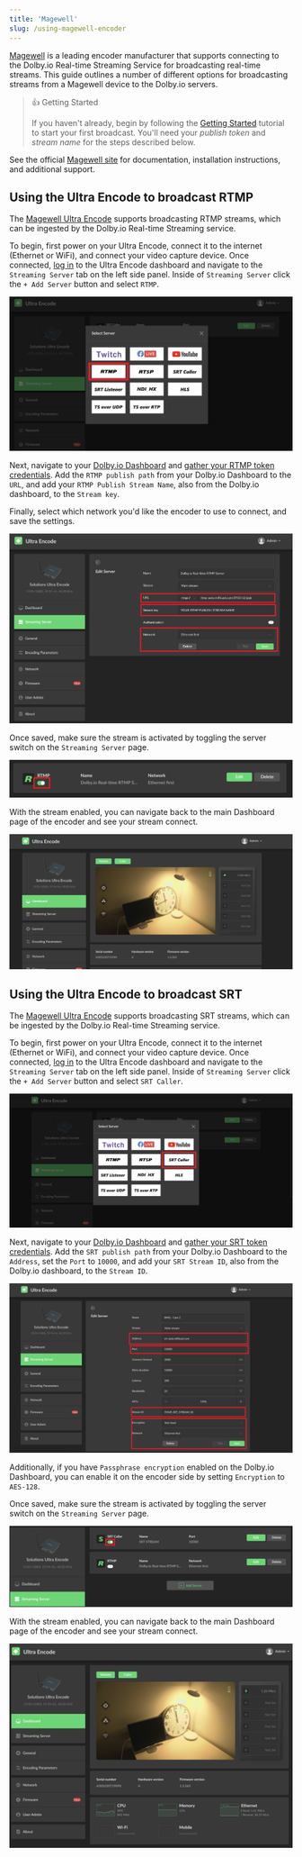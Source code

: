 ```yaml
---
title: 'Magewell'
slug: /using-magewell-encoder
---
```


[Magewell](https://www.magewell.com/) is a leading encoder manufacturer that supports connecting to the Dolby.io Real-time Streaming Service for broadcasting real-time streams. This guide outlines a number of different options for broadcasting streams from a Magewell device to the Dolby.io servers.

> 👍 Getting Started
>
> If you haven't already, begin by following the [Getting Started](/millicast/getting-started/index.mdx) tutorial to start your first broadcast. You'll need your _publish token_ and _stream name_ for the steps described below.

See the official [Magewell site](https://www.magewell.com/support-contacts) for documentation, installation instructions, and additional support.

## Using the Ultra Encode to broadcast RTMP

The [Magewell Ultra Encode](https://www.magewell.com/ultra-encode) supports broadcasting RTMP streams, which can be ingested by the Dolby.io Real-time Streaming service.

To begin, first power on your Ultra Encode, connect it to the internet (Ethernet or WiFi), and connect your video capture device. Once connected, [log in](https://www.magewell.com/files/documents/User_Manual/ultra_encode_user_manual_en.pdf) to the Ultra Encode dashboard and navigate to the `Streaming Server` tab on the left side panel. Inside of `Streaming Server` click the `+ Add Server` button and select `RTMP`.

![](../assets/img/rmtp-magewell.png)

Next, navigate to your [Dolby.io Dashboard](https://dashboard.dolby.io/signin) and [gather your RTMP token credentials](/millicast/broadcast/using-rtmp-and-rtmps.mdx#how-to-find-your-rtmp-publish-url). Add the `RTMP publish path` from your Dolby.io Dashboard to the `URL`, and add your `RTMP Publish Stream Name`, also from the Dolby.io dashboard, to the `Stream key`.

Finally, select which network you'd like the encoder to use to connect, and save the settings.

![](../assets/img/rtmp-dolby-magewell.png)

Once saved, make sure the stream is activated by toggling the server switch on the `Streaming Server` page.

![](../assets/img/connect-magewell.png)

With the stream enabled, you can navigate back to the main Dashboard page of the encoder and see your stream connect.

![](../assets/img/connect-magewell-stream.png)

## Using the Ultra Encode to broadcast SRT

The [Magewell Ultra Encode](https://www.magewell.com/ultra-encode) supports broadcasting SRT streams, which can be ingested by the Dolby.io Real-time Streaming service.

To begin, first power on your Ultra Encode, connect it to the internet (Ethernet or WiFi), and connect your video capture device. Once connected, [log in](https://www.magewell.com/files/documents/User_Manual/ultra_encode_user_manual_en.pdf) to the Ultra Encode dashboard and navigate to the `Streaming Server` tab on the left side panel. Inside of `Streaming Server` click the `+ Add Server` button and select `SRT Caller`.

![](../assets/img/srt-caller.png)

Next, navigate to your [Dolby.io Dashboard](https://dashboard.dolby.io/signin) and [gather your SRT token credentials](/millicast/broadcast/using-srt.mdx). Add the `SRT publish path` from your Dolby.io Dashboard to the `Address`, set the `Port` to `10000`, and add your `SRT Stream ID`, also from the Dolby.io dashboard, to the `Stream ID`.

![](../assets/img/srt-setup.png)

Additionally, if you have `Passphrase encryption` enabled on the Dolby.io Dashboard, you can enable it on the encoder side by setting `Encryption` to `AES-128`.

Once saved, make sure the stream is activated by toggling the server switch on the `Streaming Server` page.

![](../assets/img/srt-toggle.png)

With the stream enabled, you can navigate back to the main Dashboard page of the encoder and see your stream connect.

![](../assets/img/connected.png)

